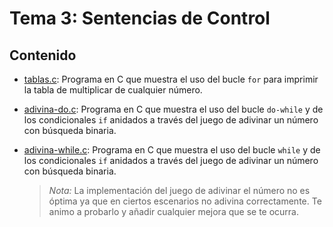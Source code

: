 # Tema 3: Sentencias de Control

## Contenido

* [tablas.c](code/tablas.c): Programa en C que muestra el uso del bucle `for` para imprimir la tabla de multiplicar de cualquier número.

* [adivina-do.c](code/adivina-do.c): Programa en C que muestra el uso del bucle `do-while` y de los condicionales `if` anidados a través del juego de adivinar un número con búsqueda binaria.

* [adivina-while.c](code/adivina-while.c): Programa en C que muestra el uso del bucle `while` y de los condicionales `if` anidados a través del juego de adivinar un número con búsqueda binaria.

  > _Nota:_ La implementación del juego de adivinar el número no es óptima ya que en ciertos escenarios no adivina correctamente. Te animo a probarlo y añadir cualquier mejora que se te ocurra.